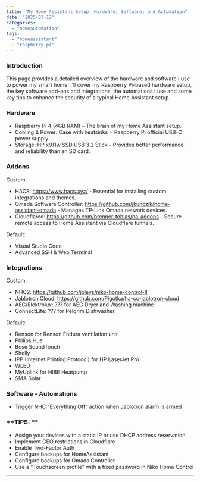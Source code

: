 ```yaml
---
title: "My Home Assistant Setup: Hardware, Software, and Automation"
date: "2025-03-12"
categories:   
  - "homeautomation"
tags: 
  - "homeassistant"
  - "raspberry pi"  
---
```


### **Introduction**  
This page provides a detailed overview of the hardware and software I use to power my smart home. I’ll cover my Raspberry Pi-based hardware setup, the key software add-ons and integrations, the automations I use and some key tips to enhance the security of a typical Home Assistant setup.

### **Hardware**  

- Raspberry Pi 4 (4GB RAM) – The brain of my Home Assistant setup.
- Cooling & Power: Case with heatsinks + Raspberry Pi official USB-C power supply.
- Storage: HP x911w SSD USB 3.2 Stick – Provides better performance and reliability than an SD card.

### **Addons**  

Custom:
- HACS: https://www.hacs.xyz/ - Essential for installing custom integrations and themes.
- Omada Software Controller: https://github.com/jkunczik/home-assistant-omada - Manages TP-Link Omada network devices.
- Cloudflared: https://github.com/brenner-tobias/ha-addons - Secure remote access to Home Assistant via Cloudflare tunnels.

Default:
- Visual Studio Code
- Advanced SSH & Web Terminal


### **Integrations**  

Custom:
- NHC2: https://github.com/joleys/niko-home-control-II
- Jablotron Cloud: https://github.com/Pigotka/ha-cc-jablotron-cloud
- AEG/Elektrolux: ??? for AEG Dryer and Washing machine
- ConnectLife: ??? for Pelgrim Dishwasher

Default:
- Renson for Renson Endura ventilation unit
- Philips Hue
- Bose SoundTouch
- Shelly
- IPP (Internet Printing Protocol) for HP LaserJet Pro
- WLED
- MyUplink for NIBE Heatpump
- SMA Solar

### **Software - Automations**  
- Trigger NHC "Everything Off" action when Jablotron alarm is armed

### **TIPS: **  
- Assign your devices with a static IP or use DHCP address reservation
- Implement GEO restrictions in Cloudflare
- Enable Two-Factor Auth
- Configure backups for HomeAssistant
- Configure backups for Omada Controller
- Use a "Touchscreen profile" with a fixed password in Niko Home Control

---

